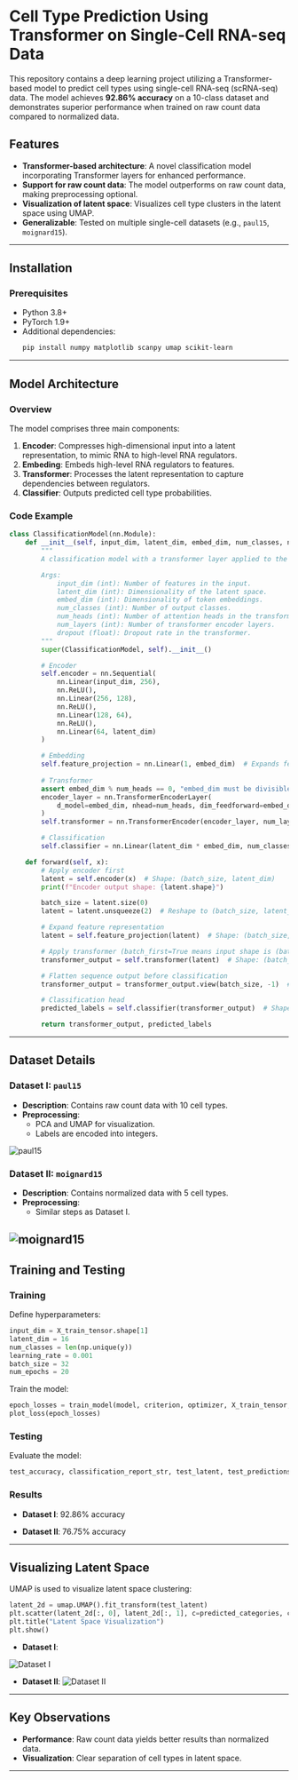 # Cell Type Prediction Using Transformer on Single-Cell RNA-seq Data

This repository contains a deep learning project utilizing a Transformer-based model to predict cell types using single-cell RNA-seq (scRNA-seq) data. The model achieves **92.86% accuracy** on a 10-class dataset and demonstrates superior performance when trained on raw count data compared to normalized data.

## Features

- **Transformer-based architecture**: A novel classification model incorporating Transformer layers for enhanced performance.
- **Support for raw count data**: The model outperforms on raw count data, making preprocessing optional.
- **Visualization of latent space**: Visualizes cell type clusters in the latent space using UMAP.
- **Generalizable**: Tested on multiple single-cell datasets (e.g., `paul15`, `moignard15`).

---

## Installation

### Prerequisites
- Python 3.8+
- PyTorch 1.9+
- Additional dependencies:
  ```bash
  pip install numpy matplotlib scanpy umap scikit-learn
  ```

---

## Model Architecture

### Overview
The model comprises three main components:
1. **Encoder**: Compresses high-dimensional input into a latent representation, to mimic RNA to high-level RNA regulators.
2. **Embeding**: Embeds high-level RNA regulators to features.
3. **Transformer**: Processes the latent representation to capture dependencies between regulators.
4. **Classifier**: Outputs predicted cell type probabilities.

### Code Example
```python
class ClassificationModel(nn.Module):
    def __init__(self, input_dim, latent_dim, embed_dim, num_classes, num_heads=2, num_layers=2, dropout=0.1):
        """
        A classification model with a transformer layer applied to the encoded features as a sequence.

        Args:
            input_dim (int): Number of features in the input.
            latent_dim (int): Dimensionality of the latent space.
            embed_dim (int): Dimensionality of token embeddings.
            num_classes (int): Number of output classes.
            num_heads (int): Number of attention heads in the transformer layer.
            num_layers (int): Number of transformer encoder layers.
            dropout (float): Dropout rate in the transformer.
        """
        super(ClassificationModel, self).__init__()

        # Encoder
        self.encoder = nn.Sequential(
            nn.Linear(input_dim, 256),
            nn.ReLU(),
            nn.Linear(256, 128),
            nn.ReLU(),
            nn.Linear(128, 64),
            nn.ReLU(),
            nn.Linear(64, latent_dim)
        )

        # Embedding
        self.feature_projection = nn.Linear(1, embed_dim)  # Expands feature dimension
        
        # Transformer  
        assert embed_dim % num_heads == 0, "embed_dim must be divisible by num_heads"
        encoder_layer = nn.TransformerEncoderLayer(
            d_model=embed_dim, nhead=num_heads, dim_feedforward=embed_dim * 4, dropout=dropout, batch_first=True
        )
        self.transformer = nn.TransformerEncoder(encoder_layer, num_layers=num_layers)

        # Classification
        self.classifier = nn.Linear(latent_dim * embed_dim, num_classes)  # Flattened transformer output

    def forward(self, x):
        # Apply encoder first
        latent = self.encoder(x)  # Shape: (batch_size, latent_dim)
        print(f"Encoder output shape: {latent.shape}")

        batch_size = latent.size(0)
        latent = latent.unsqueeze(2)  # Reshape to (batch_size, latent_dim, 1)

        # Expand feature representation
        latent = self.feature_projection(latent)  # Shape: (batch_size, latent_dim, embed_dim)

        # Apply transformer (batch_first=True means input shape is (batch, seq_len, d_model))
        transformer_output = self.transformer(latent)  # Shape: (batch_size, latent_dim, embed_dim)

        # Flatten sequence output before classification
        transformer_output = transformer_output.view(batch_size, -1)  # Shape: (batch_size, latent_dim * embed_dim)

        # Classification head
        predicted_labels = self.classifier(transformer_output)  # Shape: (batch_size, num_classes)

        return transformer_output, predicted_labels
```

---

## Dataset Details

### Dataset I: `paul15`
- **Description**: Contains raw count data with 10 cell types.
- **Preprocessing**:
  - PCA and UMAP for visualization.
  - Labels are encoded into integers.
    
![paul15](paul15.png)
### Dataset II: `moignard15`
- **Description**: Contains normalized data with 5 cell types.
- **Preprocessing**:
  - Similar steps as Dataset I.
    
![moignard15](moignard15.png)
---

## Training and Testing

### Training
Define hyperparameters:
```python
input_dim = X_train_tensor.shape[1]
latent_dim = 16
num_classes = len(np.unique(y))
learning_rate = 0.001
batch_size = 32
num_epochs = 20
```
Train the model:
```python
epoch_losses = train_model(model, criterion, optimizer, X_train_tensor, y_train_tensor, num_epochs, batch_size)
plot_loss(epoch_losses)
```

### Testing
Evaluate the model:
```python
test_accuracy, classification_report_str, test_latent, test_predictions = test_model(model, X_test_tensor, y_test)
```

### Results
- **Dataset I**: 92.86% accuracy

- **Dataset II**: 76.75% accuracy

---

## Visualizing Latent Space
UMAP is used to visualize latent space clustering:
```python
latent_2d = umap.UMAP().fit_transform(test_latent)
plt.scatter(latent_2d[:, 0], latent_2d[:, 1], c=predicted_categories, cmap='viridis')
plt.title("Latent Space Visualization")
plt.show()
```
- **Dataset I**:
  
![Dataset I](dataset1.png)

- **Dataset II**: 
![Dataset II](dataset2.png)

---

## Key Observations
- **Performance**: Raw count data yields better results than normalized data.
- **Visualization**: Clear separation of cell types in latent space.

---

